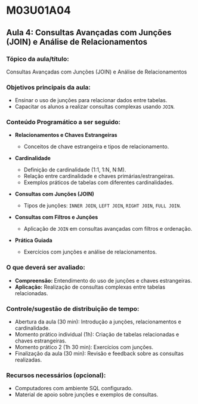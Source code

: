 # M03U01A04

## **Aula 4: Consultas Avançadas com Junções (JOIN) e Análise de Relacionamentos**

### **Tópico da aula/título:**

Consultas Avançadas com Junções (JOIN) e Análise de Relacionamentos

### **Objetivos principais da aula:**

- Ensinar o uso de junções para relacionar dados entre tabelas.
- Capacitar os alunos a realizar consultas complexas usando `JOIN`.

### **Conteúdo Programático a ser seguido:**

- **Relacionamentos e Chaves Estrangeiras**
  - Conceitos de chave estrangeira e tipos de relacionamento.

- **Cardinalidade**
  - Definição de cardinalidade (1:1, 1:N, N:M).
  - Relação entre cardinalidade e chaves primárias/estrangeiras.
  - Exemplos práticos de tabelas com diferentes cardinalidades.

- **Consultas com Junções (JOIN)**
  - Tipos de junções: `INNER JOIN`, `LEFT JOIN`, `RIGHT JOIN`, `FULL JOIN`.

- **Consultas com Filtros e Junções**
  - Aplicação de `JOIN` em consultas avançadas com filtros e ordenação.

- **Prática Guiada**
  - Exercícios com junções e análise de relacionamentos.

### **O que deverá ser avaliado:**

- **Compreensão:** Entendimento do uso de junções e chaves estrangeiras.
- **Aplicação:** Realização de consultas complexas entre tabelas relacionadas.

### **Controle/sugestão de distribuição de tempo:**

- Abertura da aula (30 min): Introdução a junções, relacionamentos e cardinalidade.
- Momento prático individual (1h): Criação de tabelas relacionadas e chaves estrangeiras.
- Momento prático 2 (1h 30 min): Exercícios com junções.
- Finalização da aula (30 min): Revisão e feedback sobre as consultas realizadas.

### **Recursos necessários (opcional):**

- Computadores com ambiente SQL configurado.
- Material de apoio sobre junções e exemplos de consultas.
